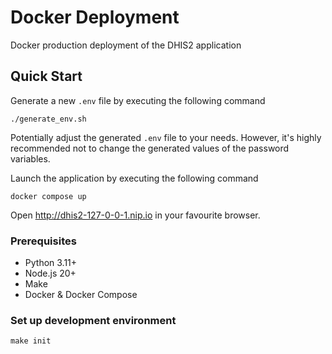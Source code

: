 # Docker Deployment

Docker production deployment of the DHIS2 application

## Quick Start

Generate a new `.env` file by executing the following command

```shell
./generate_env.sh
```

Potentially adjust the generated `.env` file to your needs. However, it's highly recommended not to change the generated values of the password variables.

Launch the application by executing the following command

```shell
docker compose up
```

Open http://dhis2-127-0-0-1.nip.io in your favourite browser.

### Prerequisites

- Python 3.11+
- Node.js 20+
- Make
- Docker & Docker Compose

### Set up development environment

```shell
make init
```
